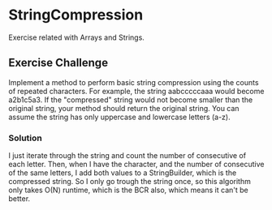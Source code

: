 # StringCompression
Exercise related with Arrays and Strings.

## Exercise Challenge
Implement a method to perform basic string compression using the counts of repeated characters. For example, the string aabcccccaaa would become a2b1c5a3. If the "compressed" string would not become smaller than the original string, your method should return the original string. You can assume the string has only uppercase and lowercase letters (a-z).

### Solution
I just iterate through the string and count the number of consecutive of each letter. 
Then, when I have the character, and the number of consecutive of the same letters, I add both values to a StringBuilder, which is the compressed string. 
So I only go trough the string once, so this algorithm only takes O(N) runtime, which is the BCR also, which means it can't be better.
